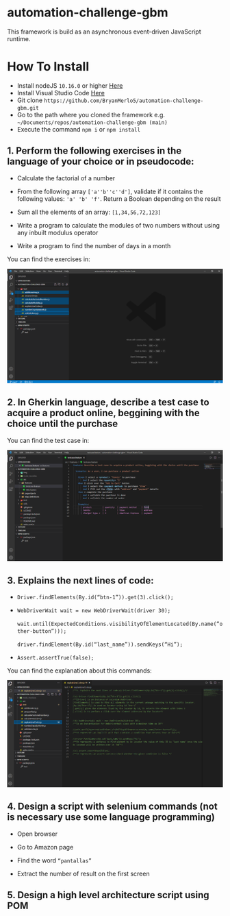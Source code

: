 # automation-challenge-gbm

This framework is build as an asynchronous event-driven JavaScript runtime.

# How To Install
- Install nodeJS ```10.16.0``` or higher [Here](https://nodejs.org/en/download/)
- Install Visual Studio Code [Here](https://visualstudio.microsoft.com/es/downloads/)
- Git clone ```https://github.com/BryanMerlo5/automation-challenge-gbm.git```
- Go to the path where you cloned the framework e.g. ```~/Documents/repos/automation-challenge-gbm (main)```
- Execute the command ```npm i``` or ```npm install```

## 1. Perform the following exercises in the language of your choice or in pseudocode:

- Calculate the factorial of a number

- From the following array ```['a''b''c''d']```, validate if it contains the following values: ```'a' 'b' 'f'```. Return a Boolean depending on the result

- Sum all the elements of an array: ```[1,34,56,72,123]```

- Write a program to calculate the modules of two numbers without using any inbuilt modulus operator

- Write a program to find the number of days in a month

You can find the exercises in:

![Exercies](https://github.com/BryanMerlo5/automation-challenge-gbm/blob/main/img/exercises.PNG)

 

## 2. In Gherkin language, describe a test case to acquire a product online, beggining with the choice until the purchase

You can find the test case in: 

![TestCase](https://github.com/BryanMerlo5/automation-challenge-gbm/blob/main/img/gherkinTestCase.PNG)
 

## 3. Explains the next lines of code:

- ```Driver.findElements(By.id(“btn-1”)).get(3).click();```

- ```WebDriverWait wait = new WebDriverWait(driver 30);``` 

    ```wait.until(ExpectedConditions.visibilityOfElementLocated(By.name(“other-button”)));```

    ```driver.findElement(By.id(“last_name”)).sendKeys(“Hi”);```

- ```Assert.assertTrue(false);```

 You can find the explanation about this commands:

 ![Explains](https://github.com/BryanMerlo5/automation-challenge-gbm/blob/main/img/explainCodeLines.PNG)
 

## 4. Design a script with selenium commands (not is necessary use some language programming)

- Open browser

- Go to Amazon page

- Find  the word ```“pantallas”```

- Extract the number of result on the first screen

 

## 5. Design a high level architecture script using POM
